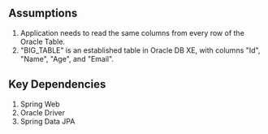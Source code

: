 ## Assumptions

1. Application needs to read the same columns from every row of the Oracle Table.
2. "BIG_TABLE" is an established table in Oracle DB XE, with columns "Id", "Name", "Age", and "Email".

## Key Dependencies

1. Spring Web
2. Oracle Driver
3. Spring Data JPA
